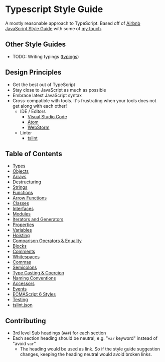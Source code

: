 # Typescript Style Guide

A mostly reasonable approach to TypeScript. Based off of [Airbnb JavaScript Style Guide](https://github.com/airbnb/javascript) with some of [my touch](https://github.com/unional/javascript).

## Other Style Guides
* TODO: Writing typings ([typings](https://github.com/typings/typings))

## Design Principles
* Get the best out of TypeScript
* Stay close to JavaScript as much as possible
* Embrace latest JavaScript syntax
* Cross-compatible with tools. It's frustrating when your tools does not get along with each other!
  * IDE / Editors
    * [Visual Studio Code](https://github.com/Microsoft/vscode)
    * [Atom](https://atom.io/)
    * [WebStorm](https://www.jetbrains.com/webstorm/)
  * Linter
    * [tslint](https://github.com/palantir/tslint)

## Table of Contents
* [Types](style-guide/default/types.md)
* [Objects](style-guide/default/objects.md)
* [Arrays](style-guide/default/arrays.md)
* [Destructuring](style-guide/default/destructuring.md)
* [Strings](style-guide/default/strings.md)
* [Functions](style-guide/default/functions.md)
* [Arrow Functions](style-guide/default/arrow-functions.md)
* [Classes](style-guide/default/classes.md)
* [Interfaces](style-guide/default/interfaces.md)
* [Modules](style-guide/default/modules.md)
* [Iterators and Generators](style-guide/default/iterators-and-generators.md)
* [Properties](style-guide/default/properties.md)
* [Variables](style-guide/default/variables.md)
* [Hoisting](style-guide/default/hoisting.md)
* [Comparison Operators & Equality](style-guide/default/comparison-operators-and-equality.md)
* [Blocks](style-guide/default/blocks.md)
* [Comments](style-guide/default/comments.md)
* [Whitespaces](style-guide/default/whitespaces.md)
* [Commas](style-guide/default/commas.md)
* [Semicolons](style-guide/default/semicolons.md)
* [Type Casting & Coercion](style-guide/default/type-casting-and-coercion.md)
* [Naming Conventions](style-guide/default/naming-conventions.md)
* [Accessors](style-guide/default/accessors.md)
* [Events](style-guide/default/events.md)
* [ECMAScript 6 Styles](style-guide/default/es2015.md)
* [Testing](style-guide/default/testing.md)
* [tslint.json](style-guide/default/tslint.md)


## Contributing
* 3rd level Sub headings (`###`) for each section
* Each section heading should be neutral, e.g. "`var` keyword" instead of "avoid `var`"
  * The heading would be used as link. So if the style guide suggestion changes, keeping the heading neutral would avoid broken links.
